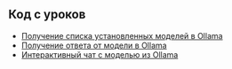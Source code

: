 ## Код с уроков
- [Получение списка установленных моделей в Ollama](/01_ollama_model_list/code.py)
- [Получение ответа от модели в Ollama](/02_ollama_answer/code.py)
- [Интерактивный чат с моделью из Ollama](/03_ollama_stream_answer/code.py)
